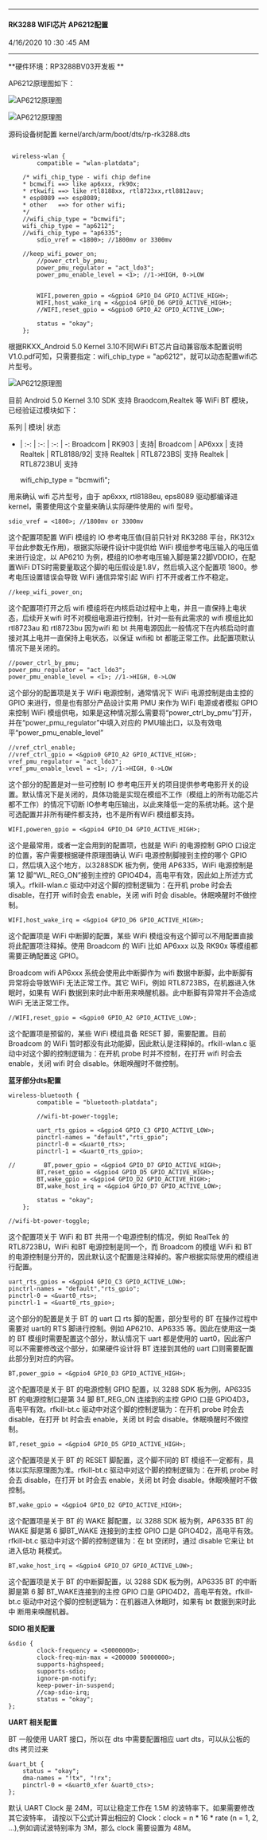
----------

#### RK3288 WIFI芯片 AP6212配置 ####

4/16/2020 10 :30 :45 AM


----------

**硬件环境：RP3288BV03开发板 **

AP6212原理图如下：

![AP6212原理图](res/20200416103414.png)



![AP6212原理图](res/20200416103809.png)

源码设备树配置 kernel/arch/arm/boot/dts/rp-rk3288.dts

```

 wireless-wlan {
        compatible = "wlan-platdata";

	/* wifi_chip_type - wifi chip define
	* bcmwifi ==> like ap6xxx, rk90x;
	* rtkwifi ==> like rtl8188xx, rtl8723xx,rtl8812auv;
	* esp8089 ==> esp8089;
	* other   ==> for other wifi;
	*/
	//wifi_chip_type = "bcmwifi";
	wifi_chip_type = "ap6212";
	//wifi_chip_type = "ap6335";
        sdio_vref = <1800>; //1800mv or 3300mv

	//keep_wifi_power_on;
        //power_ctrl_by_pmu;
        power_pmu_regulator = "act_ldo3";
        power_pmu_enable_level = <1>; //1->HIGH, 0->LOW


        WIFI,poweren_gpio = <&gpio4 GPIO_D4 GPIO_ACTIVE_HIGH>;
        WIFI,host_wake_irq = <&gpio4 GPIO_D6 GPIO_ACTIVE_HIGH>;
        //WIFI,reset_gpio = <&gpio0 GPIO_A2 GPIO_ACTIVE_LOW>;

        status = "okay";
    };

```

根据RKXX_Android 5.0 Kernel 3.10不同WiFi BT芯片自动兼容版本配置说明V1.0.pdf可知，只需要指定：wifi_chip_type = "ap6212"，就可以动态配置wifi芯片型号。

![AP6212原理图](res/20200416105606.png)



目前 Android 5.0 Kernel 3.10 SDK 支持 Braodcom,Realtek 等 WiFi BT 模块，已经验证过模块如下：

 系列 | 模块| 状态
- | :-: | :-: | :-: | -:
Broadcom | RK903 | 支持| 
Broadcom | AP6xxx | 支持
Realtek | RTL8188/92| 支持
Realtek | RTL8723BS| 支持
Realtek | RTL8723BU| 支持


	wifi_chip_type = "bcmwifi";

用来确认 wifi 芯片型号，由于 ap6xxx, rtl8188eu, eps8089 驱动都编译进 kernel，需要使用这个变量来确认实际硬件使用的 wifi 型号。

	sdio_vref = <1800>; //1800mv or 3300mv

这个配置项配置 WiFi 模组的 IO 参考电压值(目前只针对 RK3288 平台，RK312x 平台此参数无作用)，根据实际硬件设计中提供给 WiFi 模组参考电压输入的电压值来进行设定，以 AP6210 为例，模组的IO参考电压输入脚是第22脚VDDIO，在配置WiFi DTS时需要量取这个脚的电压假设是1.8V，然后填入这个配置项 1800。参考电压设置错误会导致 WiFi 通信异常引起 WiFi 打不开或者工作不稳定。

	//keep_wifi_power_on;

这个配置项打开之后 wifi 模组将在内核启动过程中上电，并且一直保持上电状态，后续开关wifi 时不对模组电源进行控制，针对一些有此需求的 wifi 模组比如 rtl8723au 和 rtl8723bu 因为wifi 和 bt 共用电源因此一般情况下在内核启动时直接对其上电并一直保持上电状态，以保证 wifi和 bt 都能正常工作。此配置项默认情况下是关闭的。

	//power_ctrl_by_pmu;
	power_pmu_regulator = "act_ldo3";
	power_pmu_enable_level = <1>; //1->HIGH, 0->LOW

这个部分的配置项是关于 WiFi 电源控制，通常情况下 WiFi 电源控制是由主控的 GPIO 来进行，但是也有部分产品设计实用 PMU 来作为 WiFi 电源或者模拟 GPIO 来控制 WiFi 模组供电，如果是这种情况那么需要将“power_ctrl_by_pmu”打开，并在“power_pmu_regulator”中填入对应的 PMU输出口，以及有效电平“power_pmu_enable_level”

	//vref_ctrl_enable;
	//vref_ctrl_gpio = <&gpio0 GPIO_A2 GPIO_ACTIVE_HIGH>;
	vref_pmu_regulator = "act_ldo3";
	vref_pmu_enable_level = <1>; //1->HIGH, 0->LOW

这个部分的配置是对一些可控制 IO 参考电压开关的项目提供参考电影开关的设置。默认情况下是关闭的，具体功能是实现在模组不工作（模组上的所有功能芯片都不工作）的情况下切断 IO参考电压输出，以此来降低一定的系统功耗。这个是可选配置并非所有硬件都支持，也不是所有WiFi 模组都支持。

	WIFI,poweren_gpio = <&gpio4 GPIO_D4 GPIO_ACTIVE_HIGH>;

这个是最常用，或者一定会用到的配置项，也就是 WiFi 的电源控制 GPIO 口设定的位置，客户需要根据硬件原理图确认 WiFi 电源控制脚接到主控的哪个 GPIO 口，然后填入这个地方，以3288SDK 板为例，使用 AP6335，WiFi 电源控制是第 12 脚“WL_REG_ON”接到主控的 GPIO4D4，高电平有效，因此如上所述方式填入。rfkill-wlan.c 驱动中对这个脚的控制逻辑为：在开机 probe 时会去 disable，在打开 wifi时会去 enable，关闭 wifi 时会 disable。休眠唤醒时不做控制。

	WIFI,host_wake_irq = <&gpio4 GPIO_D6 GPIO_ACTIVE_HIGH>;

这个配置项是 WiFi 中断脚的配置，某些 WiFi 模组没有这个脚可以不用配置直接将此配置项注释掉。使用 Broadcom 的 WiFi 比如 AP6xxx 以及 RK90x 等模组都需要正确配置这 GPIO。

Broadcom wifi AP6xxx 系统会使用此中断脚作为 wifi 数据中断脚，此中断脚有异常将会导致WiFi 无法正常工作。其它 WiFi，例如 RTL8723BS，在机器进入休眠时，如果有 WiFi 数据到来时此中断用来唤醒机器。此中断脚有异常并不会造成 WiFi 无法正常工作。

	//WIFI,reset_gpio = <&gpio0 GPIO_A2 GPIO_ACTIVE_LOW>;

这个配置项是预留的，某些 WiFi 模组具备 RESET 脚，需要配置。目前 Broadcom 的 WiFi 暂时都没有此功能脚，因此默认是注释掉的。rfkill-wlan.c 驱动中对这个脚的控制逻辑为：在开机 probe 时并不控制，在打开 wifi 时会去 enable，关闭 wifi 时会 disable。休眠唤醒时不做控制。


**蓝牙部分dts配置**

```
wireless-bluetooth {
        compatible = "bluetooth-platdata";

        //wifi-bt-power-toggle;

        uart_rts_gpios = <&gpio4 GPIO_C3 GPIO_ACTIVE_LOW>;
        pinctrl-names = "default","rts_gpio";
        pinctrl-0 = <&uart0_rts>;
        pinctrl-1 = <&uart0_rts_gpio>;

//        BT,power_gpio = <&gpio4 GPIO_D7 GPIO_ACTIVE_HIGH>;
        BT,reset_gpio = <&gpio4 GPIO_D5 GPIO_ACTIVE_HIGH>;
        BT,wake_gpio = <&gpio4 GPIO_D2 GPIO_ACTIVE_HIGH>;
        BT,wake_host_irq = <&gpio4 GPIO_D7 GPIO_ACTIVE_LOW>;

        status = "okay";
    };
```

	//wifi-bt-power-toggle;
这个配置项关于 WiFi 和 BT 共用一个电源控制的情况，例如 RealTek 的 RTL8723BU，WiFi 和BT 电源控制是同一个，而 Broadcom 的模组 WiFi 和 BT 的电源控制是分开的，因此默认这个配置是注释掉的。客户根据实际使用的模组进行配置。

	uart_rts_gpios = <&gpio4 GPIO_C3 GPIO_ACTIVE_LOW>;
	pinctrl-names = "default","rts_gpio";
	pinctrl-0 = <&uart0_rts>;
	pinctrl-1 = <&uart0_rts_gpio>;
这个部分的配置是关于 BT 的 uart 口 rts 脚的配置，部分型号的 BT 在操作过程中需要对 uart的 RTS 脚进行控制。例如 AP6210、AP6335 等。因此在使用这一类的 BT 模组时需要配置这个部分，默认情况下 uart 都是使用的 uart0，因此客户可以不需要修改这个部分，如果硬件设计将 BT 连接到其他的 uart 口则需要配置此部分到对应的内容。

	BT,power_gpio = <&gpio4 GPIO_D3 GPIO_ACTIVE_HIGH>;

这个配置项是关于 BT 的电源控制 GPIO 配置，以 3288 SDK 板为例，AP6335 BT 的电源控制口是第 34 脚 BT_REG_ON 连接到的主控 GPIO 口是 GPIO4D3，高电平有效。rfkill-bt.c 驱动中对这个脚的控制逻辑为：在开机 probe 时会去 disable，在打开 bt 时会去 enable，关闭 bt 时会 disable。休眠唤醒时不做控制。

	BT,reset_gpio = <&gpio4 GPIO_D5 GPIO_ACTIVE_HIGH>;

这个配置项是关于 BT 的 RESET 脚配置，这个脚不同的 BT 模组不一定都有，具体以实际原理图为准。rfkill-bt.c 驱动中对这个脚的控制逻辑为：在开机 probe 时会去 disable，在打开 bt 时会去 enable，关闭 bt 时会 disable。休眠唤醒时不做控制。

	BT,wake_gpio = <&gpio4 GPIO_D2 GPIO_ACTIVE_HIGH>;

这个配置项是关于 BT 的 WAKE 脚配置，以 3288 SDK 板为例，AP6335 BT 的 WAKE 脚是第 6 脚BT_WAKE 连接到的主控 GPIO 口是 GPIO4D2，高电平有效。rfkill-bt.c 驱动中对这个脚的控制逻辑为：在 bt 空闭时，通过 disable 它来让 bt 进入低功
耗模式。

	BT,wake_host_irq = <&gpio4 GPIO_D7 GPIO_ACTIVE_LOW>;

这个配置项是关于 BT 的中断脚配置，以 3288 SDK 板为例，AP6335 BT 的中断脚是第 6 脚 BT_WAKE连接到的主控 GPIO 口是 GPIO4D2，高电平有效。rfkill-bt.c 驱动中对这个脚的控制逻辑为：在机器进入休眠时，如果有 bt 数据到来时此中
断用来唤醒机器。

**SDIO 相关配置**

```
&sdio {
		clock-frequency = <50000000>;
		clock-freq-min-max = <200000 50000000>;
		supports-highspeed;
		supports-sdio;
		ignore-pm-notify;
		keep-power-in-suspend;
		//cap-sdio-irq;
		status = "okay";
};

```

**UART 相关配置**

BT 一般使用 UART 接口，所以在 dts 中需要配置相应 uart dts，可以从公板的 dts 拷贝过来

	&uart_bt {
        status = "okay";
        dma-names = "!tx", "!rx";
        pinctrl-0 = <&uart0_xfer &uart0_cts>;
	};

默认 UART Clock 是 24M，可以让稳定工作在 1.5M 的波特率下。如果需要修改其它波特率，
请按以下公式计算出相应的 Clock：clock = n * 16 * rate (n = 1, 2, ...),例如调试波特别率为 3M，那么 clock 需要设置为 48M。